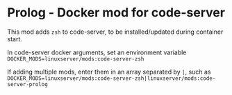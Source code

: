 # Prolog - Docker mod for code-server

This mod adds `zsh` to code-server, to be installed/updated during container start.

In code-server docker arguments, set an environment variable `DOCKER_MODS=linuxserver/mods:code-server-zsh`

If adding multiple mods, enter them in an array separated by `|`, such as `DOCKER_MODS=linuxserver/mods:code-server-zsh|linuxserver/mods:code-server-prolog`
